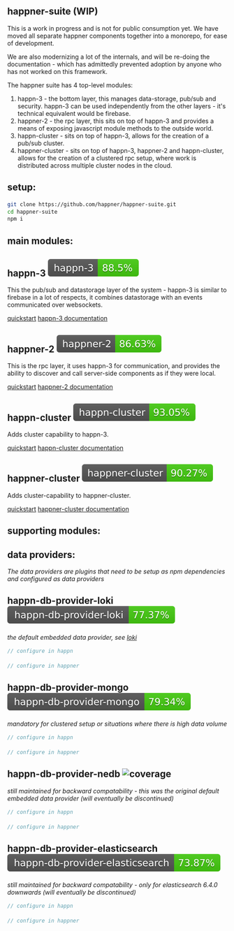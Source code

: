 happner-suite (WIP)
-------------------
This is a work in progress and is not for public consumption yet. We have moved all separate happner components together into a monorepo, for ease of development.

We are also modernizing a lot of the internals, and will be re-doing the documentation - which has admittedly prevented adoption by anyone who has not worked on this framework.

The happner suite has 4 top-level modules:

1. happn-3 - the bottom layer, this manages data-storage, pub/sub and security. happn-3 can be used independently from the other layers - it's technical equivalent would be firebase.
2. happner-2 - the rpc layer, this sits on top of happn-3 and provides a means of exposing javascript module methods to the outside world.
3. happn-cluster - sits on top of happn-3, allows for the creation of a pub/sub cluster.
4. happner-cluster - sits on top of happn-3, happner-2 and happn-cluster, allows for the creation of a clustered rpc setup, where work is distributed across multiple cluster nodes in the cloud.

setup:
-----

```bash
git clone https://github.com/happner/happner-suite.git
cd happner-suite
npm i
```

main modules:
-------------

happn-3 ![coverage](https://github.com/happner/happner-suite/blob/platform-coverage/develop/latest/happn-3.badge.svg?raw=true)
-------
This the pub/sub and datastorage layer of the system - happn-3 is similar to firebase in a lot of respects, it combines datastorage with an events communicated over websockets.

[quickstart]()
[happn-3 documentation]()

happner-2 ![coverage](https://github.com/happner/happner-suite/blob/platform-coverage/develop/latest/happner-2.badge.svg?raw=true)
---------
This is the rpc layer, it uses happn-3 for communication, and provides the ability to discover and call server-side components as if they were local.

[quickstart]()
[happner-2 documentation]()

happn-cluster ![coverage](https://github.com/happner/happner-suite/blob/platform-coverage/develop/latest/happn-cluster.badge.svg?raw=true)
-------------
Adds cluster capability to happn-3.

[quickstart]()
[happn-cluster documentation]()

happner-cluster ![coverage](https://github.com/happner/happner-suite/blob/platform-coverage/develop/latest/happner-cluster.badge.svg?raw=true)
---------------
Adds cluster-capability to happner-cluster.

[quickstart]()
[happner-cluster documentation]()

supporting modules:
--------------------

data providers:
---------------
*The data providers are plugins that need to be setup as npm dependencies and configured as data providers*

happn-db-provider-loki ![coverage](https://github.com/happner/happner-suite/blob/platform-coverage/develop/latest/happn-db-provider-loki.badge.svg?raw=true)
----------------------
*the default embedded data provider, see [loki](https://github.com/techfort/LokiJS)*

```javascript
// configure in happn

// configure in happner

```

happn-db-provider-mongo ![coverage](https://github.com/happner/happner-suite/blob/platform-coverage/develop/latest/happn-db-provider-mongo.badge.svg?raw=true)
----------------------
*mandatory for clustered setup or situations where there is high data volume*

```javascript
// configure in happn

// configure in happner

```

happn-db-provider-nedb ![coverage](https://github.com/happner/happner-suite/blob/platform-coverage/develop/latest/happn-db-provider-nedb.badge.svg?raw=true)
----------------------
*still maintained for backward compatability - this was the original default embedded data provider (will eventually be discontinued)*

```javascript
// configure in happn

// configure in happner

```

happn-db-provider-elasticsearch ![coverage](https://github.com/happner/happner-suite/blob/platform-coverage/develop/latest/happn-db-provider-elasticsearch.badge.svg?raw=true)
----------------------
*still maintained for backward compatability - only for elasticsearch 6.4.0 downwards (will eventually be discontinued)*

```javascript
// configure in happn

// configure in happner

```